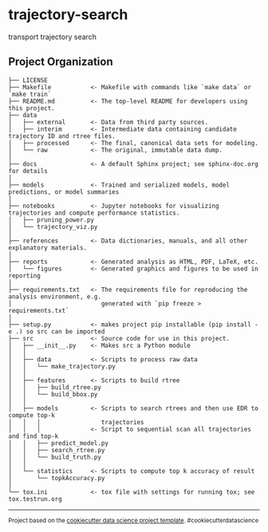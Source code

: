 trajectory-search
==============================

transport trajectory search

Project Organization
------------

    ├── LICENSE
    ├── Makefile           <- Makefile with commands like `make data` or `make train`
    ├── README.md          <- The top-level README for developers using this project.
    ├── data
    │   ├── external       <- Data from third party sources.
    │   ├── interim        <- Intermediate data containing candidate trajectory ID and rtree files.
    │   ├── processed      <- The final, canonical data sets for modeling.
    │   └── raw            <- The original, immutable data dump.
    │
    ├── docs               <- A default Sphinx project; see sphinx-doc.org for details
    │
    ├── models             <- Trained and serialized models, model predictions, or model summaries
    │
    ├── notebooks          <- Jupyter notebooks for visualizing trajectories and compute performance statistics. 
    │   ├── pruning_power.py
    │   └── trajectory_viz.py
    │
    ├── references         <- Data dictionaries, manuals, and all other explanatory materials.
    │
    ├── reports            <- Generated analysis as HTML, PDF, LaTeX, etc.
    │   └── figures        <- Generated graphics and figures to be used in reporting
    │
    ├── requirements.txt   <- The requirements file for reproducing the analysis environment, e.g.
    │                         generated with `pip freeze > requirements.txt`
    │
    ├── setup.py           <- makes project pip installable (pip install -e .) so src can be imported
    ├── src                <- Source code for use in this project.
    │   ├── __init__.py    <- Makes src a Python module
    │   │
    │   ├── data           <- Scripts to process raw data
    │   │   └── make_trajectory.py
    │   │
    │   ├── features       <- Scripts to build rtree
    │   │   ├── build_rtree.py
    │   │   └── build_bbox.py
    │   │
    │   ├── models         <- Scripts to search rtrees and then use EDR to compute top-k
    │   │   │                 trajectories
    │   │   │              <- Script to sequential scan all trajectories and find top-k
    │   │   ├── predict_model.py
    │   │   ├── search_rtree.py
    │   │   └── build_truth.py
    │   │
    │   └── statistics     <- Scripts to compute top k accuracy of result
    │       └── topkAccuracy.py
    │
    └── tox.ini            <- tox file with settings for running tox; see tox.testrun.org


--------

<p><small>Project based on the <a target="_blank" href="https://drivendata.github.io/cookiecutter-data-science/">cookiecutter data science project template</a>. #cookiecutterdatascience</small></p>
